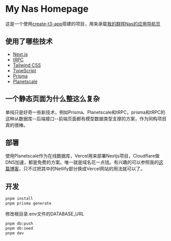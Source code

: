 # My Nas Homepage

这是一个使用[create-t3-app](https://github.com/t3-oss/create-t3-app)搭建的项目，用来承载[我的群晖Nas的应用导航页](https://grin.cool)

## 使用了哪些技术

- [Next.js](https://nextjs.org)
- [tRPC](https://trpc.io)
- [Tailwind CSS](https://tailwindcss.com)
- [TypeScript](https://typescriptlang.org)
- [Prisma](https://prisma.io)
- [Planetscale](https://planetscale.com/)

## 一个静态页面为什么整这么复杂

单纯只是好奇一些新技术，例如Prisma、Planetscale和tRPC，prisma和tRPC的这种从数据库--后端接口--前端页面都有模型数据类型支撑的方案，作为同构项目真的很棒。

## 部署

使用Planetscale作为在线数据库，Vercel用来部署Nextjs项目，Cloudflare做DNS加速，都是免费的方案。唯一就是域名花一点钱。有兴趣的可以参照我的[这篇博客](https://blog.grin.cool/p/8585)，只不过把其中的Netlify部分换成Vercel网站的用法就可以了。

## 开发

```bash
pnpm install
pnpm prisma generate
```

修改根目录.env文件的DATABASE_URL

```bash
pnpm db:push
pnpm db:seed
pnpm dev
```

